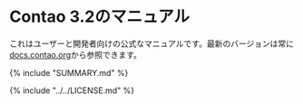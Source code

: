 # Contao 3.2のマニュアル

これはユーザーと開発者向けの公式なマニュアルです。最新のバージョンは常に[docs.contao.org](https://docs.contao.org/)から参照できます。


{% include "SUMMARY.md" %}

{% include "../../LICENSE.md" %}
